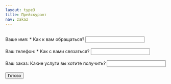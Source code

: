 ```yaml
---
layout: type3
title: Прейскурант
nav: zakaz
---
```

<form action="https://docs.google.com/spreadsheet/formResponse?formkey=dDNyYktXMmp0ems5LTBMVFNaYmNxS0E6MQ&amp;ifq" method="POST" id="ss-form">

<br>
<div class="errorbox-good">
<div class="ss-item ss-item-required ss-text"><div class="ss-form-entry"><label class="ss-q-title" for="entry_0">&#1042;&#1072;&#1096;&#1077; &#1080;&#1084;&#1103;:
<span class="ss-required-asterisk">*</span></label>
<label class="ss-q-help" for="entry_0">&#1050;&#1072;&#1082; &#1082; &#1074;&#1072;&#1084; &#1086;&#1073;&#1088;&#1072;&#1097;&#1072;&#1090;&#1100;&#1089;&#1103;?</label>
<input type="text" name="entry.0.single" value="" class="ss-q-short" id="entry_0"></div></div></div>
<br> <div class="errorbox-good">
<div class="ss-item ss-item-required ss-text"><div class="ss-form-entry"><label class="ss-q-title" for="entry_1">&#1042;&#1072;&#1096; &#1090;&#1077;&#1083;&#1077;&#1092;&#1086;&#1085;:
<span class="ss-required-asterisk">*</span></label>
<label class="ss-q-help" for="entry_1">&#1050;&#1072;&#1082; &#1089; &#1074;&#1072;&#1084;&#1080; &#1089;&#1074;&#1103;&#1079;&#1072;&#1090;&#1100;&#1089;&#1103;?</label>
<input type="text" name="entry.1.single" value="" class="ss-q-short" id="entry_1"></div></div></div>
<br> <div class="errorbox-good">
<div class="ss-item  ss-text"><div class="ss-form-entry"><label class="ss-q-title" for="entry_2">&#1042;&#1072;&#1096; &#1079;&#1072;&#1082;&#1072;&#1079;:
</label>
<label class="ss-q-help" for="entry_2">&#1050;&#1072;&#1082;&#1080;&#1077; &#1091;&#1089;&#1083;&#1091;&#1075;&#1080; &#1074;&#1099; &#1093;&#1086;&#1090;&#1080;&#1090;&#1077; &#1087;&#1086;&#1083;&#1091;&#1095;&#1080;&#1090;&#1100;?</label>
<input type="text" name="entry.2.single" value="" class="ss-q-short" id="entry_2"></div></div></div>
<br>
<input type="hidden" name="pageNumber" value="0">
<input type="hidden" name="backupCache" value="">


<div class="ss-item ss-navigate"><div class="ss-form-entry">
<input type="submit" name="submit" value="&#1043;&#1086;&#1090;&#1086;&#1074;&#1086;"></div></div></form>